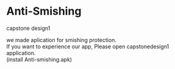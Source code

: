 # Anti-Smishing
capstone design1

we made aplication for smishing protection.<br>
If you want to experience our app, Please open capstonedesign1 application.<br>
(install Anti-smishing.apk) 
